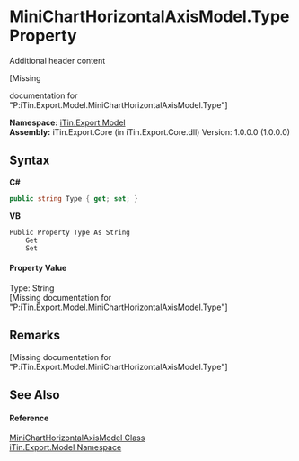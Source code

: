 # MiniChartHorizontalAxisModel.Type Property 
Additional header content 

\[Missing <summary> documentation for "P:iTin.Export.Model.MiniChartHorizontalAxisModel.Type"\]

**Namespace:**&nbsp;<a href="N_iTin_Export_Model">iTin.Export.Model</a><br />**Assembly:**&nbsp;iTin.Export.Core (in iTin.Export.Core.dll) Version: 1.0.0.0 (1.0.0.0)

## Syntax

**C#**<br />
``` C#
public string Type { get; set; }
```

**VB**<br />
``` VB
Public Property Type As String
	Get
	Set
```


#### Property Value
Type: String<br />\[Missing <value> documentation for "P:iTin.Export.Model.MiniChartHorizontalAxisModel.Type"\]

## Remarks
\[Missing <remarks> documentation for "P:iTin.Export.Model.MiniChartHorizontalAxisModel.Type"\]

## See Also


#### Reference
<a href="T_iTin_Export_Model_MiniChartHorizontalAxisModel">MiniChartHorizontalAxisModel Class</a><br /><a href="N_iTin_Export_Model">iTin.Export.Model Namespace</a><br />